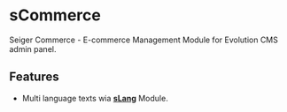 # sCommerce
Seiger Commerce - E-commerce Management Module for Evolution CMS admin panel.

## Features ##
* Multi language texts wia **[sLang](https://github.com/Seiger/seigerlang)** Module.